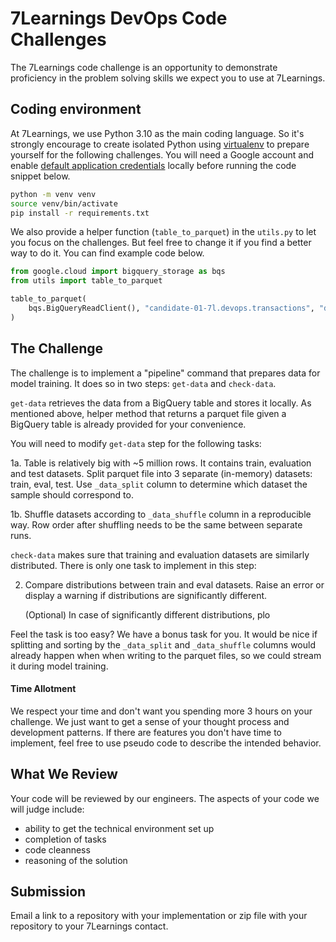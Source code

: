 # 7Learnings DevOps Code Challenges

The 7Learnings code challenge is an opportunity to demonstrate proficiency in the problem solving skills we expect you to use at 7Learnings.

## Coding environment

At 7Learnings, we use Python 3.10 as the main coding language. So it's strongly encourage to create isolated Python using [virtualenv](https://virtualenv.pypa.io/en/latest/) to prepare yourself for the following challenges.
You will need a Google account and enable [default application credentials](https://cloud.google.com/docs/authentication/provide-credentials-adc#local-dev) locally before running the code snippet below.

```sh
python -m venv venv
source venv/bin/activate
pip install -r requirements.txt
```

We also provide a helper function (`table_to_parquet`) in the `utils.py` to let you focus on the challenges. But feel free to change it if you find a better way to do it. You can find example code below.

```python
from google.cloud import bigquery_storage as bqs
from utils import table_to_parquet

table_to_parquet(
    bqs.BigQueryReadClient(), "candidate-01-7l.devops.transactions", "downloaded_data"
)
```

## The Challenge

The challenge is to implement a "pipeline" command that prepares data for model training. 
It does so in two steps: `get-data` and `check-data`.

`get-data` retrieves the data from a BigQuery table and stores it locally. 
As mentioned above, helper method that returns a parquet file given a BigQuery table is already provided for your convenience.

You will need to modify `get-data` step for the following tasks:

  1a. Table is relatively big with ~5 million rows. It contains train, evaluation and test datasets.
      Split parquet file into 3 separate (in-memory) datasets: train, eval, test. 
      Use `_data_split` column to determine which dataset the sample should correspond to.

  1b. Shuffle datasets according to `_data_shuffle` column in a reproducible way.
      Row order after shuffling needs to be the same between separate runs.

`check-data` makes sure that training and evaluation datasets are similarly distributed.
There is only one task to implement in this step:

  2. Compare distributions between train and eval datasets.
     Raise an error or display a warning if distributions are significantly different.

     (Optional) In case of significantly different distributions, plo


Feel the task is too easy? We have a bonus task for you.
It would be nice if splitting and sorting by the `_data_split` and `_data_shuffle` columns would already happen when when writing to the parquet files, so we could stream it during model training.

#### Time Allotment

We respect your time and don't want you spending more 3 hours on your challenge. We just want to get a sense of your thought process and development patterns. If there are features you don't have time to implement, feel free to use pseudo code to describe the intended behavior.

## What We Review

Your code will be reviewed by our engineers. The aspects of your code we will judge include:

- ability to get the technical environment set up
- completion of tasks
- code cleanness
- reasoning of the solution

## Submission

Email a link to a repository with your implementation or zip file with your repository to your 7Learnings contact.
